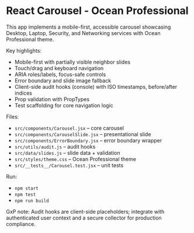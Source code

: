 # React Carousel - Ocean Professional

This app implements a mobile-first, accessible carousel showcasing Desktop, Laptop, Security, and Networking services with Ocean Professional theme.

Key highlights:
- Mobile-first with partially visible neighbor slides
- Touch/drag and keyboard navigation
- ARIA roles/labels, focus-safe controls
- Error boundary and slide image fallback
- Client-side audit hooks (console) with ISO timestamps, before/after indices
- Prop validation with PropTypes
- Test scaffolding for core navigation logic

Files:
- `src/components/Carousel.jsx` – core carousel
- `src/components/CarouselSlide.jsx` – presentational slide
- `src/components/ErrorBoundary.jsx` – error boundary wrapper
- `src/utils/audit.js` – audit hooks
- `src/data/slides.js` – slide data + validation
- `src/styles/theme.css` – Ocean Professional theme
- `src/__tests__/Carousel.test.jsx` – unit tests

Run:
- `npm start`
- `npm test`
- `npm run build`

GxP note: Audit hooks are client-side placeholders; integrate with authenticated user context and a secure collector for production compliance.
